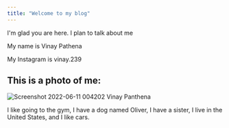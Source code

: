```yaml
---
title: "Welcome to my blog"
---
```


I'm glad you are here. I plan to talk about me

My name is Vinay Pathena

My Instagram is vinay.239 

This is a photo of me:
---
![Screenshot 2022-06-11 004202 Vinay Panthena](https://user-images.githubusercontent.com/106815751/173172858-b3c31b1e-0ec2-43b8-96ac-957674e5e738.png)


I like going to the gym, I have a dog named Oliver, I have a sister, I live in the United States, and I like cars. 
